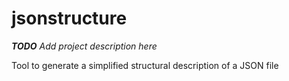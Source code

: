 ﻿# jsonstructure

_**TODO** Add project description here_

Tool to generate a simplified structural description of a JSON file
